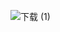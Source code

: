 ![下载 (1)](https://user-images.githubusercontent.com/81423727/170495656-0480337f-96a7-4c60-87d3-95c1e8061580.png)
